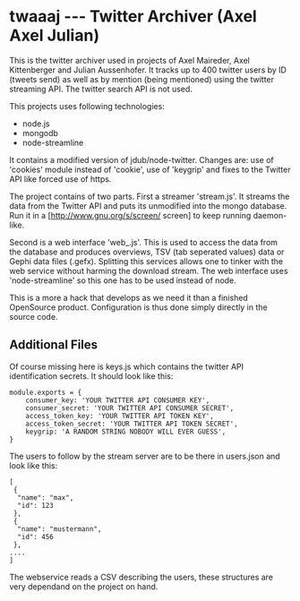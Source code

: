 twaaaj --- Twitter Archiver (Axel Axel Julian) 
==============================================

This is the twitter archiver used in projects of Axel Maireder, Axel
Kittenberger and Julian Aussenhofer. It tracks up to 400 twitter users by ID
(tweets send) as well as by mention (being mentioned) using the twitter
streaming API. The twitter search API is not used.

This projects uses following technologies:
 * node.js
 * mongodb
 * node-streamline

It contains a modified version of jdub/node-twitter. Changes are: use of
'cookies' module instead of 'cookie', use of 'keygrip' and fixes to the Twitter
API like forced use of https.  

The project contains of two parts. First a streamer 'stream.js'. It streams the
data from the Twitter API and puts its unmodified into the mongo database. Run
it in a [http://www.gnu.org/s/screen/ screen] to keep running daemon-like.

Second is a web interface 'web_.js'. This is used to access the data from the
database and produces overviews, TSV (tab seperated values) data or Gephi data
files (.gefx).  Splitting this services allows one to tinker with the web
service without harming the download stream. The web interface uses
'node-streamline' so this one has to be used instead of node.

This is a more a hack that develops as we need it than a finished OpenSource
product. Configuration is thus done simply directly in the source code.

Additional Files
----------------

Of course missing here is keys.js which contains the twitter API identification
secrets. It should look like this:

```
module.exports = {
	consumer_key: 'YOUR TWITTER API CONSUMER KEY',
	consumer_secret: 'YOUR TWITTER API CONSUMER SECRET',
	access_token_key: 'YOUR TWITTER API TOKEN KEY',
	access_token_secret: 'YOUR TWITTER API TOKEN SECRET',
	keygrip: 'A RANDOM STRING NOBODY WILL EVER GUESS',
}
```

The users to follow by the stream server are to be there in users.json and look
like this:

```
[
 {
  "name": "max",
  "id": 123
 },
 {
  "name": "mustermann",
  "id": 456
 },
....
]
```

The webservice reads a CSV describing the users, these structures are very
dependand on the project on hand.
